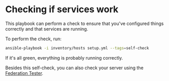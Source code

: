 # Checking if services work

This playbook can perform a check to ensure that you've configured things correctly and that services are running.

To perform the check, run:

```bash
ansible-playbook -i inventory/hosts setup.yml --tags=self-check
```

If it's all green, everything is probably running correctly.

Besides this self-check, you can also check your server using the [Federation Tester](https://federationtester.matrix.org/).
